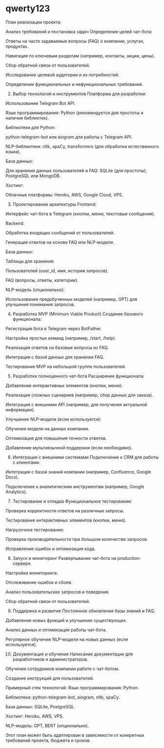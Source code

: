 # qwerty123
План реализации проекта:

Анализ требований и постановка задач
Определение целей чат-бота:

Ответы на часто задаваемые вопросы (FAQ) о компании, услугах, продуктах.

Навигация по ключевым разделам (например, контакты, акции, цены).

Сбор обратной связи от пользователей.

Исследование целевой аудитории и их потребностей.

Определение функциональных и нефункциональных требований.

2. Выбор технологий и инструментов
Платформа для разработки:

Использование Telegram Bot API.

Язык программирования: Python (рекомендуется для простоты и наличия библиотек).

Библиотеки для Python:

python-telegram-bot или aiogram для работы с Telegram API.

NLP-библиотеки: nltk, spaCy, transformers (для обработки естественного языка).

База данных:

Для хранения данных пользователей и FAQ: SQLite (для простоты), PostgreSQL или MongoDB.

Хостинг:

Облачные платформы: Heroku, AWS, Google Cloud, VPS.

3. Проектирование архитектуры
Frontend:

Интерфейс чат-бота в Telegram (кнопки, меню, текстовые сообщения).

Backend:

Обработка входящих сообщений от пользователей.

Генерация ответов на основе FAQ или NLP-модели.

База данных:

Таблицы для хранения:

Пользователей (user_id, имя, история запросов).

FAQ (вопросы, ответы, категории).

NLP-модель (опционально):

Использование предобученных моделей (например, GPT) для улучшения понимания запросов.

4. Разработка MVP (Minimum Viable Product)
Создание базового функционала:

Регистрация бота в Telegram через BotFather.

Настройка простых команд (например, /start, /help).

Реализация ответов на базовые вопросы из FAQ.

Интеграция с базой данных для хранения FAQ.

Тестирование MVP на небольшой группе пользователей.

5. Разработка полноценного чат-бота
Расширение функционала:

Добавление интерактивных элементов (кнопки, меню).

Реализация сложных сценариев (например, сбор данных для заказа).

Интеграция с внешними API (например, для получения актуальной информации).

Улучшение NLP-модели (если используется):

Обучение модели на данных компании.

Оптимизация для повышения точности ответов.

Добавление мультиязычной поддержки (если необходимо).

6. Интеграция с внешними системами
Подключение к CRM для работы с клиентами.

Интеграция с базой знаний компании (например, Confluence, Google Docs).

Подключение к аналитическим инструментам (например, Google Analytics).

7. Тестирование и отладка
Функциональное тестирование:

Проверка корректности ответов на различные запросы.

Тестирование интерактивных элементов (кнопки, меню).

Нагрузочное тестирование:

Проверка производительности при большом количестве запросов.

Исправление ошибок и оптимизация кода.

8. Запуск и мониторинг
Развертывание чат-бота на production-сервере.

Настройка мониторинга:

Отслеживание ошибок и сбоев.

Анализ пользовательских запросов и поведения.

Сбор обратной связи от пользователей.

9. Поддержка и развитие
Постоянное обновление базы знаний и FAQ.

Добавление новых функций и улучшение существующих.

Анализ данных и оптимизация работы чат-бота.

Регулярное обучение NLP-модели на новых данных (если используется).

10. Документация и обучение
Написание документации для разработчиков и администраторов.

Обучение сотрудников компании работе с чат-ботом.

Создание инструкций для пользователей.

Примерный стек технологий:
Язык программирования: Python.

Библиотеки: python-telegram-bot, aiogram, nltk, spaCy.

База данных: SQLite, PostgreSQL.

Хостинг: Heroku, AWS, VPS.

NLP-модель: GPT, BERT (опционально).

Этот план может быть адаптирован в зависимости от конкретных требований проекта, бюджета и сроков.